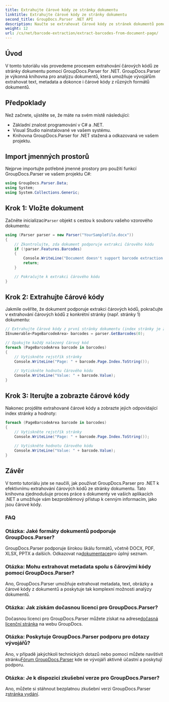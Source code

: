 ```yaml
---
title: Extrahujte čárové kódy ze stránky dokumentu
linktitle: Extrahujte čárové kódy ze stránky dokumentu
second_title: GroupDocs.Parser .NET API
description: Naučte se extrahovat čárové kódy ze stránek dokumentů pomocí GroupDocs.Parser for .NET. Tento tutoriál poskytuje podrobné pokyny pro extrakci čárového kódu.
weight: 12
url: /cs/net/barcode-extraction/extract-barcodes-from-document-page/
---
```

## Úvod
V tomto tutoriálu vás provedeme procesem extrahování čárových kódů ze stránky dokumentu pomocí GroupDocs.Parser for .NET. GroupDocs.Parser je výkonná knihovna pro analýzu dokumentů, která umožňuje vývojářům extrahovat text, metadata a dokonce i čárové kódy z různých formátů dokumentů.
## Předpoklady

Než začnete, ujistěte se, že máte na svém místě následující:
- Základní znalost programování v C# a .NET.
- Visual Studio nainstalované ve vašem systému.
- Knihovna GroupDocs.Parser for .NET stažená a odkazovaná ve vašem projektu.
## Import jmenných prostorů
Nejprve importujte potřebné jmenné prostory pro použití funkcí GroupDocs.Parser ve vašem projektu C#:

```csharp
using GroupDocs.Parser.Data;
using System;
using System.Collections.Generic;
```
## Krok 1: Vložte dokument

 Začněte inicializací`Parser` objekt s cestou k souboru vašeho vzorového dokumentu:

```csharp
using (Parser parser = new Parser("YourSampleFile.docx"))
{
    // Zkontrolujte, zda dokument podporuje extrakci čárového kódu
    if (!parser.Features.Barcodes)
    {
        Console.WriteLine("Document doesn't support barcode extraction.");
        return;
    }

    // Pokračujte k extrakci čárového kódu
}
```
## Krok 2: Extrahujte čárové kódy

Jakmile ověříte, že dokument podporuje extrakci čárových kódů, pokračujte v extrahování čárových kódů z konkrétní stránky (např. stránky 1) dokumentu:

```csharp
// Extrahujte čárové kódy z první stránky dokumentu (index stránky je založen na 0)
IEnumerable<PageBarcodeArea> barcodes = parser.GetBarcodes(0);

// Opakujte každý nalezený čárový kód
foreach (PageBarcodeArea barcode in barcodes)
{
    // Vytiskněte rejstřík stránky
    Console.WriteLine("Page: " + barcode.Page.Index.ToString());
    
    // Vytiskněte hodnotu čárového kódu
    Console.WriteLine("Value: " + barcode.Value);
}
```
## Krok 3: Iterujte a zobrazte čárové kódy

Nakonec projděte extrahované čárové kódy a zobrazte jejich odpovídající index stránky a hodnoty:

```csharp
foreach (PageBarcodeArea barcode in barcodes)
{
    // Vytiskněte rejstřík stránky
    Console.WriteLine("Page: " + barcode.Page.Index.ToString());
    
    // Vytiskněte hodnotu čárového kódu
    Console.WriteLine("Value: " + barcode.Value);
}
```
## Závěr

V tomto tutoriálu jste se naučili, jak používat GroupDocs.Parser pro .NET k efektivnímu extrahování čárových kódů ze stránky dokumentu. Tato knihovna zjednodušuje proces práce s dokumenty ve vašich aplikacích .NET a umožňuje vám bezproblémový přístup k cenným informacím, jako jsou čárové kódy.

### FAQ

### Otázka: Jaké formáty dokumentů podporuje GroupDocs.Parser?
 GroupDocs.Parser podporuje širokou škálu formátů, včetně DOCX, PDF, XLSX, PPTX a dalších. Odkazovat na[dokumentace](https://tutorials.groupdocs.com/parser/net/)pro úplný seznam.

### Otázka: Mohu extrahovat metadata spolu s čárovými kódy pomocí GroupDocs.Parser?
Ano, GroupDocs.Parser umožňuje extrahovat metadata, text, obrázky a čárové kódy z dokumentů a poskytuje tak komplexní možnosti analýzy dokumentů.

### Otázka: Jak získám dočasnou licenci pro GroupDocs.Parser?
 Dočasnou licenci pro GroupDocs.Parser můžete získat na adrese[dočasná licenční stránka](https://purchase.groupdocs.com/temporary-license/) na webu GroupDocs.

### Otázka: Poskytuje GroupDocs.Parser podporu pro dotazy vývojářů?
 Ano, v případě jakýchkoli technických dotazů nebo pomoci můžete navštívit stránku[Fórum GroupDocs.Parser](https://forum.groupdocs.com/c/parser/17) kde se vývojáři aktivně účastní a poskytují podporu.

### Otázka: Je k dispozici zkušební verze pro GroupDocs.Parser?
 Ano, můžete si stáhnout bezplatnou zkušební verzi GroupDocs.Parser z[stránka vydání](https://releases.groupdocs.com/).